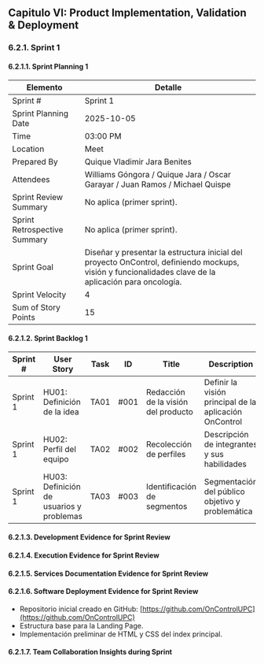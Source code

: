 ## Capitulo VI: Product Implementation, Validation & Deployment
### 6.2.1. Sprint 1

#### 6.2.1.1. Sprint Planning 1

| Elemento                     | Detalle                                                                 |
|-----------------------------|-------------------------------------------------------------------------|
| Sprint #                    | Sprint 1                                                                |
| Sprint Planning Date        | 2025-10-05                                                              |
| Time                        | 03:00 PM                                                                |
| Location                    | Meet                                          |
| Prepared By                 | Quique Vladimir Jara Benites                                             |
| Attendees                   | Williams Góngora / Quique Jara / Oscar Garayar / Juan Ramos / Michael Quispe |
| Sprint Review Summary       | No aplica (primer sprint).                                             |
| Sprint Retrospective Summary| No aplica (primer sprint).                                             |
| Sprint Goal                 | Diseñar y presentar la estructura inicial del proyecto OnControl, definiendo mockups, visión y funcionalidades clave de la aplicación para oncología. |
| Sprint Velocity             | 4                                                                       |
| Sum of Story Points         | 15                                                                      |



#### 6.2.1.2. Sprint Backlog 1

| Sprint # | User Story                          | Task   | ID     | Title                                | Description                                                       | Hours | Assigned To      | Status |
|----------|--------------------------------------|--------|--------|--------------------------------------|-------------------------------------------------------------------|--------|------------------|--------|
| Sprint 1 | HU01: Definición de la idea          | TA01   | #001   | Redacción de la visión del producto  | Definir la visión principal de la aplicación OnControl            | 3      | Michael Quispe   | Done   |
| Sprint 1 | HU02: Perfil del equipo              | TA02   | #002   | Recolección de perfiles              | Descripción de integrantes y sus habilidades                      | 2      | Juan Ramos       | Done   |
| Sprint 1 | HU03: Definición de usuarios y problemas | TA03   | #003   | Identificación de segmentos          | Segmentación del público objetivo y problemática                  | 3      | Williams Góngora | Done   |



#### 6.2.1.3. Development Evidence for Sprint Review



#### 6.2.1.4. Execution Evidence for Sprint Review




#### 6.2.1.5. Services Documentation Evidence for Sprint Review





#### 6.2.1.6. Software Deployment Evidence for Sprint Review

- Repositorio inicial creado en GitHub: [https://github.com/OnControlUPC](https://github.com/OnControlUPC)
- Estructura base para la Landing Page.
- Implementación preliminar de HTML y CSS del index principal.



#### 6.2.1.7. Team Collaboration Insights during Sprint



